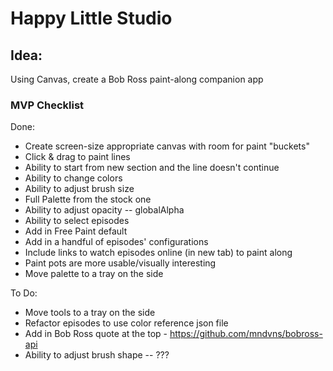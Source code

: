 # Happy Little Studio

## Idea:

Using Canvas, create a Bob Ross paint-along companion app

### MVP Checklist
Done:
* Create screen-size appropriate canvas with room for paint "buckets"
* Click & drag to paint lines
* Ability to start from new section and the line doesn't continue
* Ability to change colors
* Ability to adjust brush size
* Full Palette from the stock one
* Ability to adjust opacity -- globalAlpha
* Ability to select episodes
* Add in Free Paint default
* Add in a handful of episodes' configurations
* Include links to watch episodes online (in new tab) to paint along
* Paint pots are more usable/visually interesting
* Move palette to a tray on the side


To Do:
* Move tools to a tray on the side
* Refactor episodes to use color reference json file
* Add in Bob Ross quote at the top - https://github.com/mndvns/bobross-api
* Ability to adjust brush shape -- ???

